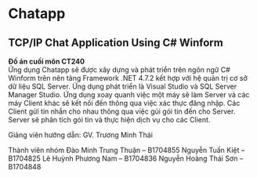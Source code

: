 # Chatapp
TCP/IP Chat Application Using C# Winform
-
<b>Đồ án cuối môn CT240</b>
<BR>
Ứng dụng Chatapp sẽ được xây dựng và phát triển trên ngôn ngữ C# Winform trên nên tảng Framework .NET 4.7.2 kết hợp với hệ quản trị cơ sở dữ liệu SQL Server. Ứng dụng phát triển là Visual Studio và SQL Server Manager Studio.
Ứng dụng xoay quanh việc một máy sẽ làm Server và các máy Client khác sẽ kết nối đến thông qua việc xác thực đăng nhập. Các Client gửi tin nhắn cho nhau thông qua việc gủi gói tin đến cho Server. Server sẽ phân tích gói tin và thực hiện dịch vụ cho các Client.

Giảng viên hướng dẫn:
GV. Trương Minh Thái

Thành viên nhóm
Đào Minh Trung Thuận – B1704855
Nguyễn Tuấn Kiệt – B1704825
Lê Huỳnh Phương Nam – B1704836
Nguyễn Hoàng Thái Sơn – B1704848
